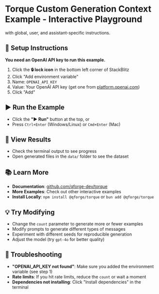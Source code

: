 # Torque Custom Generation Context Example - Interactive Playground

with global, user, and assistant-specific instructions.

## 🔑 Setup Instructions

**You need an OpenAI API key to run this example.**

1. Click the **🔒 lock icon** in the bottom left corner of StackBlitz
2. Click "Add environment variable"
3. Name: `OPENAI_API_KEY`
4. Value: Your OpenAI API key (get one from [platform.openai.com](https://platform.openai.com))
5. Click "Add"

## ▶️ Run the Example

- Click the **"▶️ Run"** button at the top, or
- Press `Ctrl+Enter` (Windows/Linux) or `Cmd+Enter` (Mac)

## 📁 View Results

- Check the terminal output to see progress
- Open generated files in the `data/` folder to see the dataset

## 📚 Learn More

- **Documentation**: [github.com/qforge-dev/torque](https://github.com/qforge-dev/torque)
- **More Examples**: Check out other interactive examples
- **Install Locally**: `npm install @qforge/torque` or `bun add @qforge/torque`

## 💡 Try Modifying

- Change the `count` parameter to generate more or fewer examples
- Modify prompts to generate different types of messages
- Experiment with different seeds for reproducible generation
- Adjust the model (try `gpt-4o` for better quality)

## 🐛 Troubleshooting

- **"OPENAI_API_KEY not found"**: Make sure you added the environment variable (see step 1)
- **Rate limits**: If you hit rate limits, reduce the `count` or wait a moment
- **Dependencies not installing**: Click "Install dependencies" in the terminal

